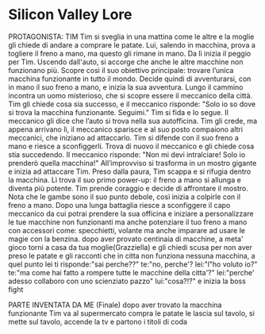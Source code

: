 # Silicon Valley Lore

PROTAGONISTA: TIM
Tim si sveglia in una mattina come le altre e la moglie gli chiede di andare a comprare le patate. Lui, salendo in macchina, prova a togliere il freno a mano, ma questo gli rimane in mano. Da lì inizia il peggio per Tim.
Uscendo dall'auto, si accorge che anche le altre macchine non funzionano più. Scopre così il suo obiettivo principale: trovare l’unica macchina funzionante in tutto il mondo.
Decide quindi di avventurarsi, con in mano il suo freno a mano, e inizia la sua avventura. Lungo il cammino incontra un uomo misterioso, che si scopre essere il meccanico della città.
Tim gli chiede cosa sia successo, e il meccanico risponde:
"Solo io so dove si trova la macchina funzionante. Seguimi."
Tim si fida e lo segue. Il meccanico gli dice che l’auto si trova nella sua autofficina. Tim gli crede, ma appena arrivano lì, il meccanico sparisce e al suo posto compaiono altri meccanici, che iniziano ad attaccarlo.
Tim si difende con il suo freno a mano e riesce a sconfiggerli. Trova di nuovo il meccanico e gli chiede cosa stia succedendo.
Il meccanico risponde:
"Non mi devi intralciare! Solo io prenderò quella macchina!"
All’improvviso si trasforma in un mostro gigante e inizia ad attaccare Tim. Preso dalla paura, Tim scappa e si rifugia dentro la macchina.
Lì trova il suo primo power-up: il freno a mano si allunga e diventa più potente.
Tim prende coraggio e decide di affrontare il mostro. Nota che le gambe sono il suo punto debole, così inizia a colpirle con il freno a mano. Dopo una lunga battaglia riesce a sconfiggere il capo meccanico da cui potrai prendere la sua officina e iniziare a personalizzare le tue macchine non funzionanti ma anche potenziare il tuo freno a mano con accessori come: specchietti, volante ma anche imparare ad usare le magie con la benzina. 
dopo aver provato centinaia di macchine, a meta' gioco torni a casa da tua moglie(Grazziella) e gli chiedi scusa per non aver preso le patate e gli racconti che in citta non funziona nessuna macchina, a quel punto lei ti risponde:"sai perche??" te:"no, perche'? lei:"l"ho voluto io?" te:"ma come hai fatto a rompere tutte le macchine della citta'?" lei:"perche' adesso collaboro con uno scienziato pazzo" lui:"cosa?!?" e inizia la boss fight



PARTE INVENTATA DA ME (Finale)
dopo aver trovato la macchina funzionante Tim va al supermercato compra le patate le lascia sul tavolo, si mette sul tavolo, accende la tv e partono i titoli di coda

